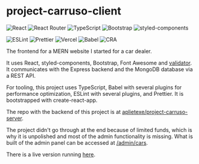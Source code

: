 # project-carruso-client

![React](https://img.shields.io/badge/Made_with-React-61DAFB?style=for-the-badge&logo=react&labelColor=white)
![React Router](https://img.shields.io/badge/Made_with-React_Router-CA4245?style=for-the-badge&logo=reactrouter&labelColor=white)
![TypeScript](https://img.shields.io/badge/Made_with-typescript-3178C6?style=for-the-badge&logo=typescript&labelColor=white)
![Bootstrap](https://img.shields.io/badge/Made_with-Bootstrap-7952B3?style=for-the-badge&logo=bootstrap&labelColor=white)
![styled-components](https://img.shields.io/badge/Made_with-styled--components-DB7093?style=for-the-badge&logo=styledcomponents&labelColor=white)

![ESLint](https://img.shields.io/badge/Lint-ESLint-4B32C3?style=for-the-badge&logo=eslint&labelColor=white&logoColor=4B32C3)
![Prettier](https://img.shields.io/badge/code_style-Prettier-F7B93E?style=for-the-badge&logo=prettier&labelColor=white)
![Vercel](https://img.shields.io/badge/Hosted_on-Vercel-000000?style=for-the-badge&logo=vercel&labelColor=white&logoColor=000000)
![Babel](https://img.shields.io/badge/Compiled_with-Babel-F9DC3E?style=for-the-badge&logo=babel&labelColor=white)
![CRA](https://img.shields.io/badge/Uses-CRA-09D3AC?style=for-the-badge&logo=createreactapp&labelColor=white)

The frontend for a MERN website I started for a car dealer.

It uses React, styled-components, Bootstrap, Font Awesome and [validator](https://www.npmjs.com/package/validator). It communicates with the Express backend and the MongoDB database via a REST API.

For tooling, this project uses TypeScript, Babel with several plugins for performance optimization, ESLint with several plugins, and Prettier. It is bootstrapped with create-react-app.

The repo with the backend of this project is at [aplietexe/project-carruso-server](https://github.com/aplietexe/project-carruso-server).

The project didn't go through at the end because of limited funds, which is why it is unpolished and most of the admin functionality is missing. What is built of the admin panel can be accessed at [/admin/cars](https://carruso-client.vercel.app/admin/cars).

There is a live version running [here](https://carruso-client.vercel.app/).
